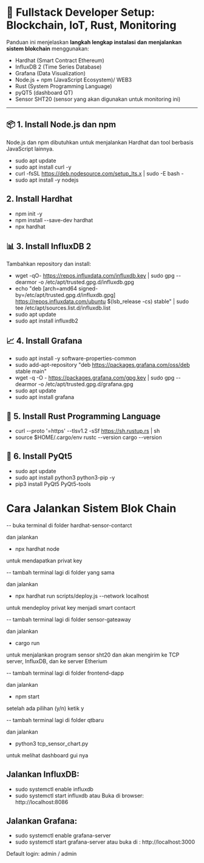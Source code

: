 # 🚀 Fullstack Developer Setup: Blockchain, IoT, Rust, Monitoring
Panduan ini menjelaskan **langkah lengkap instalasi** **dan** **menjalankan sistem blokchain** menggunakan:
- Hardhat (Smart Contract Ethereum)
- InfluxDB 2 (Time Series Database)
- Grafana (Data Visualization)
- Node.js + npm (JavaScript Ecosystem)/ WEB3
- Rust (System Programming Language)
- pyQT5 (dashboard QT)
- Sensor SHT20 (sensor yang akan digunakan untuk monitoring ini)
---
## 📦 1. Install Node.js dan npm
Node.js dan npm dibutuhkan untuk menjalankan Hardhat dan tool berbasis JavaScript lainnya.
- sudo apt update
- sudo apt install curl -y
- curl -fsSL https://deb.nodesource.com/setup_lts.x | sudo -E bash -
- sudo apt install -y nodejs

## 2. Install Hardhat 
- npm init -y
- npm install --save-dev hardhat
- npx hardhat

## 📊 3. Install InfluxDB 2
Tambahkan repository dan install:
- wget -qO- https://repos.influxdata.com/influxdb.key | sudo gpg --dearmor -o /etc/apt/trusted.gpg.d/influxdb.gpg
- echo "deb [arch=amd64 signed-by=/etc/apt/trusted.gpg.d/influxdb.gpg] https://repos.influxdata.com/ubuntu $(lsb_release -cs) stable" | sudo tee /etc/apt/sources.list.d/influxdb.list
- sudo apt update
- sudo apt install influxdb2

## 📈 4. Install Grafana
- sudo apt install -y software-properties-common
- sudo add-apt-repository "deb https://packages.grafana.com/oss/deb stable main"
- wget -q -O - https://packages.grafana.com/gpg.key | sudo gpg --dearmor -o /etc/apt/trusted.gpg.d/grafana.gpg
- sudo apt update
- sudo apt install grafana

## 🦀 5. Install Rust Programming Language
- curl --proto '=https' --tlsv1.2 -sSf https://sh.rustup.rs | sh
- source $HOME/.cargo/env
  rustc --version
  cargo --version

## 🐍 6. Install PyQt5
- sudo apt update
- sudo apt install python3 python3-pip -y
- pip3 install PyQt5 PyQt5-tools

# Cara Jalankan Sistem Blok Chain
-- buka terminal di folder hardhat-sensor-contarct

dan jalankan

- npx hardhat node

untuk mendapatkan privat key

-- tambah terminal lagi di folder yang sama 

 dan jalankan 

- npx hardhat run scripts/deploy.js --network localhost

 untuk mendeploy privat key menjadi smart contacrt

-- tambah terminal lagi di folder sensor-gateaway

 dan jalankan

- cargo run

 untuk menjalankan program sensor sht20 dan akan mengirim ke TCP server, InfluxDB, dan ke server Etherium

-- tambah terminal lagi di folder frontend-dapp

 dan jalankan 

- npm start

 setelah ada pilihan (y/n) ketik y

-- tambah terminal lagi di folder qtbaru

 dan jalankan

- python3 tcp_sensor_chart.py

 untuk melihat dashboard gui nya 
## Jalankan InfluxDB:
- sudo systemctl enable influxdb
- sudo systemctl start influxdb
 atau Buka di browser: http://localhost:8086
## Jalankan Grafana:
- sudo systemctl enable grafana-server
- sudo systemctl start grafana-server
 atau buka di : http://localhost:3000

Default login: admin / admin

